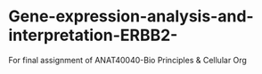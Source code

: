 # Gene-expression-analysis-and-interpretation-ERBB2-
For final assignment of ANAT40040-Bio Principles &amp; Cellular Org
